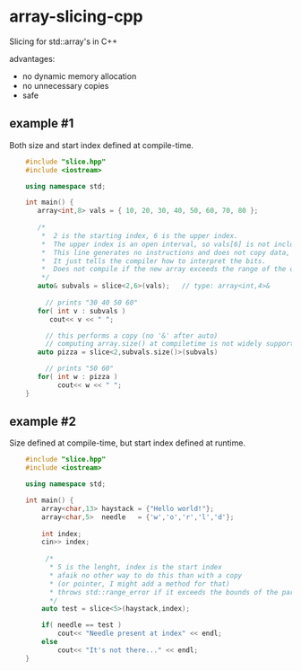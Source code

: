 array-slicing-cpp
=================

Slicing for std::array's in C++

advantages:
- no dynamic memory allocation
- no unnecessary copies
- safe

example #1 
----------
Both size and start index defined at compile-time.

```cpp
    #include "slice.hpp"
    #include <iostream>

    using namespace std;

    int main() {
       array<int,8> vals = { 10, 20, 30, 40, 50, 60, 70, 80 };
 
       /*  
        *  2 is the starting index, 6 is the upper index.
        *  The upper index is an open interval, so vals[6] is not included.
        *  This line generates no instructions and does not copy data,
        *  It just tells the compiler how to interpret the bits.
        *  Does not compile if the new array exceeds the range of the old one. 
        */
       auto& subvals = slice<2,6>(vals);   // type: array<int,4>&
 
         // prints "30 40 50 60"
       for( int v : subvals )
          cout<< v << " ";

         // this performs a copy (no '&' after auto)
         // computing array.size() at compiletime is not widely supported yet
       auto pizza = slice<2,subvals.size()>(subvals)    

         // prints "50 60"
       for( int w : pizza )
            cout<< w << " ";
    }
```

example #2
----------
Size defined at compile-time, but start index defined at runtime.

```cpp
    #include "slice.hpp"
    #include <iostream>

    using namespace std;

    int main() {
        array<char,13> haystack = {"Hello world!"};
        array<char,5>  needle   = {'w','o','r','l','d'};
        
        int index;
        cin>> index;
        
         /* 
          * 5 is the lenght, index is the start index
          * afaik no other way to do this than with a copy 
          * (or pointer, I might add a method for that)
          * throws std::range_error if it exceeds the bounds of the parent array 
          */
        auto test = slice<5>(haystack,index);

        if( needle == test )
            cout<< "Needle present at index" << endl;
        else
            cout<< "It's not there..." << endl;
    }
```
